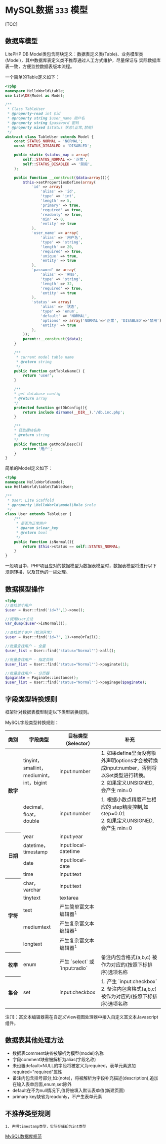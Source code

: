 # MySQL数据 ``333`` 模型

[TOC]

## 数据库模型
LitePHP DB Model类包含两块定义：数据表定义类(Table)、业务模型类(Model)，其中数据库表定义类不推荐通过人工方式维护，尽量保证与
实际数据库表一致，方便监控数据表版本流程。

一个简单的Table定义如下：
``` php
<?php
namespace HelloWorld\table;
use Lite\DB\Model as Model;

/**
 * Class TableUser
 * @property-read int $id 
 * @property string $user_name 用户名
 * @property string $password 密码
 * @property mixed $status 状态(正常,禁用)
 */
abstract class TableUser extends Model {
	const STATUS_NORMAL = 'NORMAL';
	const STATUS_DISABLED = 'DISABLED';

	public static $status_map = array(
		self::STATUS_NORMAL => '正常',
		self::STATUS_DISABLED => '禁用',
	);

	public function __construct($data=array()){
		$this->setPropertiesDefine(array(
			'id' => array(
				'alias' => 'id',
				'type' => 'int',
				'length' => 5,
				'primary' => true,
				'required' => true,
				'readonly' => true,
				'min' => 0,
				'entity' => true
			),
			'user_name' => array(
				'alias' => '用户名',
				'type' => 'string',
				'length' => 20,
				'required' => true,
				'unique' => true,
				'entity' => true
			),
			'password' => array(
				'alias' => '密码',
				'type' => 'string',
				'length' => 32,
				'required' => true,
				'entity' => true
			),
			'status' => array(
				'alias' => '状态',
				'type' => 'enum',
				'default' => 'NORMAL',
				'options' => array('NORMAL'=>'正常', 'DISABLED'=>'禁用'),
				'entity' => true
			),
		));
		parent::__construct($data);
	}

	/**
	 * current model table name
	 * @return string
	 */
	public function getTableName() {
		return 'user';
	}

	/**
	* get database config
	* @return array
	*/
	protected function getDbConfig(){
		return include dirname(__DIR__).'/db.inc.php';
	}

	/**
	* 获取模块名称
	* @return string
	*/
	public function getModelDesc(){
		return '用户';
	}
}
```

简单的Model定义如下：
``` php
<?php
namespace HelloWorld\model;
use HelloWorld\table\TableUser;

/**
 * User: Lite Scaffold
 * @property \HelloWorld\model\Role $role
 */
class User extends TableUser {
	/**
	 * 是否为正常用户
	 * @param $clear_key
	 * @return bool
	 */
	public function isNormal(){
		return $this->status == self::STATUS_NORMAL;
	}
}
```

一般项目中，PHP项目应对的数据模型为数据表模型时，数据表模型将进行以下规则转换，以及其他的一些处理。

## 数据模型操作
``` php
<?php
//查找单个用户
$user = User::find('id=?',1)->one();

//调用User方法
var_dump($user->isNormal());

//查找单个客户（检测异常）
$user = User::find('id=?', 1)->oneOrFail();

//批量查找用户 - 全量
$user_list = User::find('status="Normal"')->all();

//批量查找用户 - 指定页码
$user_list = User::find('status="Normal"')->paginate(1);

//批量查找用户 - 分页器
$paginate = Paginate::instance();
$user_list = User::find('status="Normal"')->paginage($paginate);
```

## 字段类型转换规则

框架针对数据表模型制定以下类型转换规则。

MySQL字段类型转换规则：
<table class="rule">
	<thead>
		<tr><th width="10%">类别</th><th>字段类型</th><th>目标类型（Selector）</th><th width="40%">补充</th></tr>
	</thead>
	<tbody>
		<tr>
			<th rowspan="2">数字</th>
			<td>tinyint，smallint，mediumint，int，bigint</td>
			<td>input:number</td>
			<td>
				1. 如果define里面没有额外声明options才会被转换成input:number，否则将以Set类型进行转换。<br/>
				2. 如果定义UNSIGNED,会产生 min=0
			</td>
		</tr>
		<tr>
			<td>decimal，float，double</td>
			<td>input:number</td>
			<td>
				1. 根据小数点精度产生相应的 step精度控制,如step=0.01<br/>
				2. 如果定义UNSIGNED,会产生 min=0
			</td>
		</tr>
		<tr>
			<th rowspan="4">日期</th>
			<td>year</td>
			<td>input:year</td>
			<td></td>
		</tr>
		<tr>
			<td>datetime，timestamp</td>
			<td>input:local-datetime</td>
			<td></td>
		</tr>
		<tr>
			<td>date</td>
			<td>input:local-date</td>
			<td></td>
		</tr>
		<tr>
			<td>time</td>
			<td>input:text</td>
			<td></td>
		</tr>
		<tr>
			<th rowspan="5">字符</th>
			<td>char，varchar</td>
			<td>input:text</td>
			<td></td>
		</tr>
		<tr>
			<td>tinytext</td>
			<td>textarea</td>
			<td></td>
		</tr>
		<tr>
			<td>text</td>
			<td>产生简单富文本编辑器<sup>1</sup></td>
			<td></td>
		</tr>
		<tr>
			<td>mediumtext</td>
			<td>产生复杂富文本编辑器<sup>1</sup></td>
			<td></td>
		</tr>
		<tr>
			<td>longtext</td>
			<td>产生复杂富文本编辑器<sup>1</sup></td>
			<td></td>
		</tr>
		<tr>
			<th>枚举</th>
			<td>enum</td>
			<td>产生 `select` 或 `input:radio`</td>
			<td>备注内包含格式(a,b,c) 被作为对应的(按照下标排序)选项名称</td>
		</tr>
		<tr>
			<th>集合</th>
			<td>set</td>
			<td>input:checkbox</td>
			<td>
				1. 产生 `input:checkbox` <br/>
            	2. 备注内包含格式(a,b,c) 被作为对应的(按照下标排序)选项名称
			</td>
		</tr>
	</tbody>
</table>

注[1]：富文本编辑器需在自定义View视图处理器中接入自定义富文本Javascript组件。

## 数据表其他处理方法
* 数据表comment缺省被解析为模型(model)名称
* 字段comment缺省被解析为alias(字段名称)
* 未设置default=NULL的字段将被定义为required，表单元素追加required="required"属性
* 备注内包含括号部分,如:(note)，将被解析为字段补充描述(description),追加在输入表单后面,enum,set除外
* default在不为null情况下,值将被填入默认表单值(新建页面)
* primary key缺省为readonly，不产生表单元素

## 不推荐类型规则
	1. 声明timestamp类型，实际存储却为int类型

[MySQL数据库规范](docs/DBDesign.md)